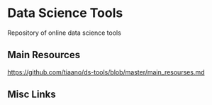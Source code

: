 # Data Science Tools
Repository of online data science tools

## Main Resources
https://github.com/tiaano/ds-tools/blob/master/main_resourses.md

## Misc Links
